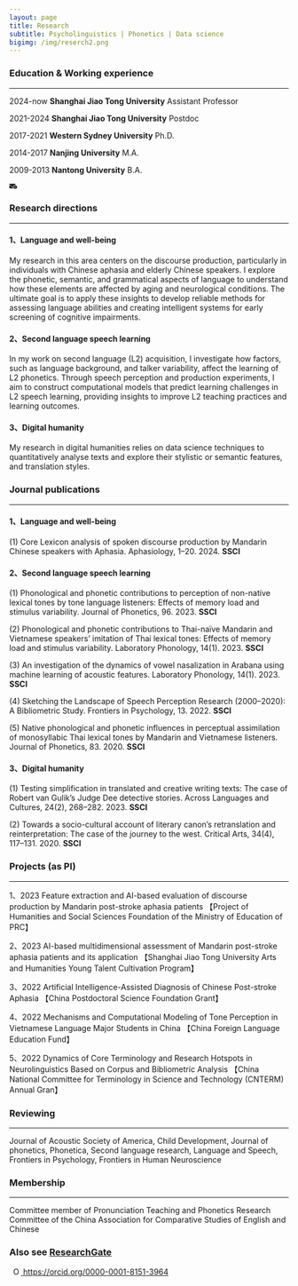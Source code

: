 ```yaml
---
layout: page
title: Research
subtitle: Psycholinguistics | Phonetics | Data science
bigimg: /img/reserch2.png
---
```


### Education & Working experience
*** 
2024-now  **Shanghai Jiao Tong University** Assistant Professor 

2021-2024 **Shanghai Jiao Tong University**  Postdoc 
  
2017-2021 **Western Sydney University**      Ph.D. 
  
2014-2017 **Nanjing University**             M.A. 
  
2009-2013 **Nantong University**             B.A. 

<!-- envelope-circle-check icon by Free Icons (https://free-icons.github.io/free-icons/) -->
<svg xmlns="http://www.w3.org/2000/svg" height="1em" fill="currentColor" viewBox="0 0 512 512">
  <path
    d="M 38.4 89.6 Q 22.4 90.4 11.2 100.8 L 11.2 100.8 L 11.2 100.8 Q 0.8 112 0 128 Q 0.8 147.2 15.2 158.4 L 189.6 289.6 L 189.6 289.6 Q 204.8 299.2 220 289.6 L 266.4 255.2 L 266.4 255.2 Q 280.8 218.4 312 195.2 Q 342.4 171.2 383.2 167.2 L 394.4 158.4 L 394.4 158.4 Q 408.8 147.2 409.6 128 Q 408.8 112 398.4 100.8 Q 387.2 90.4 371.2 89.6 L 38.4 89.6 L 38.4 89.6 Z M 235.2 309.6 Q 221.6 320 204.8 320 L 204.8 320 L 204.8 320 Q 188 320 174.4 309.6 L 0 179.2 L 0 179.2 L 0 345.6 L 0 345.6 Q 0.8 367.2 15.2 381.6 Q 29.6 396 51.2 396.8 L 288 396.8 L 288 396.8 Q 256.8 359.2 256 307.2 Q 256 300.8 256.8 293.6 L 235.2 309.6 L 235.2 309.6 Z M 512 307.2 Q 512 276 496.8 249.6 L 496.8 249.6 L 496.8 249.6 Q 481.6 223.2 454.4 207.2 Q 427.2 192 396.8 192 Q 366.4 192 339.2 207.2 Q 312 223.2 296.8 249.6 Q 281.6 276 281.6 307.2 Q 281.6 338.4 296.8 364.8 Q 312 391.2 339.2 407.2 Q 366.4 422.4 396.8 422.4 Q 427.2 422.4 454.4 407.2 Q 481.6 391.2 496.8 364.8 Q 512 338.4 512 307.2 L 512 307.2 Z M 450.4 272.8 Q 458.4 281.6 450.4 290.4 L 392.8 348 L 392.8 348 Q 384 356 375.2 348 L 343.2 316 L 343.2 316 Q 335.2 307.2 343.2 298.4 Q 352 290.4 360.8 298.4 L 384 320.8 L 384 320.8 L 432.8 272.8 L 432.8 272.8 Q 441.6 264.8 450.4 272.8 L 450.4 272.8 Z"
  /> juqiang.c@sjtu.edu.cn
</svg>

### Research directions
***
#### 1、Language and well-being
My research in this area centers on the discourse production, particularly in individuals with Chinese aphasia and elderly Chinese speakers. I explore the phonetic, semantic, and grammatical aspects of language to understand how these elements are affected by aging and neurological conditions. The ultimate goal is to apply these insights to develop reliable methods for assessing language abilities and creating intelligent systems for early screening of cognitive impairments.

#### 2、Second language speech learning
In my work on second language (L2) acquisition, I investigate how factors, such as language background, and talker variability, affect the learning of L2 phonetics. Through speech perception and production experiments, I aim to construct computational models that predict learning challenges in L2 speech learning, providing insights to improve L2 teaching practices and learning outcomes.

#### 3、Digital humanity
My research in digital humanities relies on data science techniques to quantitatively analyse texts and explore their stylistic or semantic features, and translation styles. 

### Journal publications 
***
#### 1、Language and well-being
(1) Core Lexicon analysis of spoken discourse production by Mandarin Chinese speakers with Aphasia. Aphasiology, 1–20. 2024. **SSCI**

#### 2、Second language speech learning
(1) Phonological and phonetic contributions to perception of non-native lexical tones by tone language listeners: Effects of memory load and stimulus variability. Journal of Phonetics, 96. 2023.  **SSCI**

(2) Phonological and phonetic contributions to Thai-naïve Mandarin and Vietnamese speakers’ imitation of Thai lexical tones: Effects of memory load and stimulus variability. Laboratory Phonology, 14(1). 2023.  **SSCI**

(3) An investigation of the dynamics of vowel nasalization in Arabana using machine learning of acoustic features. Laboratory Phonology, 14(1). 2023.  **SSCI**

(4) Sketching the Landscape of Speech Perception Research (2000–2020): A Bibliometric Study. Frontiers in Psychology, 13. 2022.  **SSCI**

(5) Native phonological and phonetic influences in perceptual assimilation of monosyllabic Thai lexical tones by Mandarin and Vietnamese listeners. Journal of Phonetics, 83. 2020.  **SSCI**

#### 3、Digital humanity
(1) Testing simplification in translated and creative writing texts: The case of Robert van Gulik’s Judge Dee detective stories. Across Languages and Cultures, 24(2), 268–282. 2023.  **SSCI**

(2) Towards a socio-cultural account of literary canon’s retranslation and reinterpretation: The case of the journey to the west. Critical Arts, 34(4), 117–131. 2020.  **SSCI**

### Projects (as PI)
***
1、2023 Feature extraction and AI-based evaluation of discourse production by Mandarin post-stroke aphasia patients 【Project of Humanities and Social Sciences Foundation of the Ministry of Education of PRC】

2、2023 AI-based multidimensional assessment of Mandarin post-stroke aphasia patients and its application 【Shanghai Jiao Tong University Arts and Humanities Young Talent Cultivation Program】

3、2022 Artificial Intelligence-Assisted Diagnosis of Chinese Post-stroke Aphasia 【China Postdoctoral Science Foundation Grant】

4、2022 Mechanisms and Computational Modeling of Tone Perception in Vietnamese Language Major Students in China 【China Foreign Language Education Fund】

5、2022 Dynamics of Core Terminology and Research Hotspots in Neurolinguistics Based on Corpus and Bibliometric Analysis 【China National Committee for Terminology in Science and Technology (CNTERM) Annual Gran】

### Reviewing
***
Journal of Acoustic Society of America, Child Development, Journal of phonetics, Phonetica, Second language research, Language and Speech, Frontiers in Psychology, Frontiers in Human Neuroscience

### Membership
***
Committee member of Pronunciation Teaching and Phonetics Research Committee of the China Association for Comparative Studies of English and Chinese


### Also see [ResearchGate](https://www.researchgate.net/profile/Juqiang_Chen)

 <a
    id="cy-effective-orcid-url"
    class="underline"
     href="https://orcid.org/0000-0001-8151-3964"
     target="orcid.widget"
     rel="me noopener noreferrer"
     style="vertical-align: top">
     <img
        src="https://orcid.org/sites/default/files/images/orcid_16x16.png"
        style="width: 1em; margin-inline-start: 0.5em"
        alt="ORCID iD icon"/>
      https://orcid.org/0000-0001-8151-3964
    </a>
